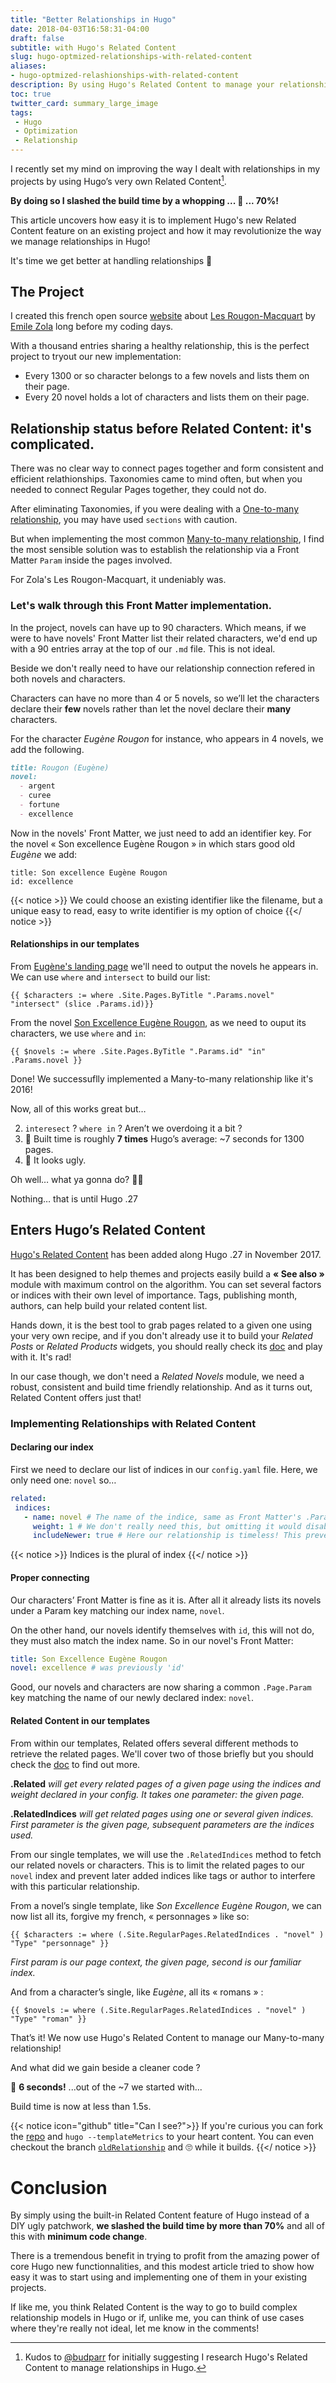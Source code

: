 ```yaml
---
title: "Better Relationships in Hugo"
date: 2018-04-03T16:58:31-04:00
draft: false
subtitle: with Hugo's Related Content
slug: hugo-optmized-relationships-with-related-content
aliases:
- hugo-optmized-relashionships-with-related-content
description: By using Hugo's Related Content to manage your relationships, you could reduce your build time by 70%! In this article, we see how easy it is to implement Hugo's new Related Content feature on an existing project and how it will forever optimize the way we manage relationships in Hugo.
toc: true
twitter_card: summary_large_image
tags:
 - Hugo
 - Optimization
 - Relationship
---
```



I recently set my mind on improving the way I dealt with relationships in my projects by using Hugo’s very own Related Content[^1]. 

__By doing so I slashed the build time by a whopping ... 🥁 ... 70%!__

[^1]: Kudos to [@budparr](https://twitter.com/budparr) for initially suggesting I research Hugo's Related Content to manage relationships in Hugo.

This article uncovers how easy it is to implement Hugo's new Related Content feature on an existing project and how it may revolutionize the way we manage relationships in Hugo!

It's time we get better at handling relationships 👫


<!--more-->

## The Project

I created this french open source [website](http://rougon-macquart.com) about [Les Rougon-Macquart](https://en.wikipedia.org/wiki/Les_Rougon-Macquart) by [Emile Zola](https://en.wikipedia.org/wiki/%C3%89mile_Zola) long before my coding days.
<!--
Copying/pasting character bios in a WordPress has been a rather lenghty hobby, but I ended with the perfect project to test drive new frameworks: WordPress Rest API, AngluarJS and more recently Hugo!
-->
With a thousand entries sharing a healthy relationship, this is the perfect project to tryout our new implementation:

- Every 1300 or so character belongs to a few novels and lists them on their page.
- Every 20 novel holds a lot of characters and lists them on their page.

## Relationship status before Related Content: it's complicated.

There was no clear way to connect pages together and form consistent and efficient relathionships. Taxonomies came to mind often, but when you needed to connect Regular Pages together, they could not do.

After eliminating Taxonomies, if you were dealing with a [One-to-many relationship](https://en.wikipedia.org/wiki/One-to-many_(data_model)), you may have used `sections` with caution. 

But when implementing the most common [Many-to-many relationship](https://en.wikipedia.org/wiki/Many-to-many_(data_model)), I find the most sensible solution was to establish the relationship via a Front Matter `Param` inside the pages involved. 

For Zola's Les Rougon-Macquart, it undeniably was.

### Let's walk through this Front Matter implementation.

In the project, novels can have up to 90 characters. Which means, if we were to have novels' Front Matter list their related characters, we'd end up with a 90 entries array at the top of our `.md` file. This is not ideal.

Beside we don't really need to have our relationship connection refered in both novels and characters.

Characters can have no more than 4 or 5 novels, so we’ll let the characters declare their __few__ novels rather than let the novel declare their __many__ characters.

For the character _Eugène Rougon_ for instance, who appears in 4 novels, we add the following.

~~~Markdown
title: Rougon (Eugène)
novel:
  - argent
  - curee
  - fortune
  - excellence
~~~

Now in the novels' Front Matter, we just need to add an identifier key. 
For the novel « Son excellence Eugène Rougon » in which stars good old _Eugène_ we add:


```
title: Son excellence Eugène Rougon
id: excellence
```

{{< notice >}}
We could choose an existing identifier like the filename, but a unique easy to read, easy to write identifier is my option of choice
{{</ notice >}}

#### Relationships in our templates
From [Eugène's landing page](http://rougon-macquart.com/personnage/2010-03-15-rougon-eugene/) we'll need to output the novels he appears in. We can use `where` and `intersect` to build our list:

```go-html-template
{{ $characters := where .Site.Pages.ByTitle ".Params.novel" "intersect" (slice .Params.id)}}
```

From the novel [Son Excellence Eugène Rougon](http://rougon-macquart.com/roman/1876-son-excellence-eugene-rougon/), as we need to ouput its characters, we use `where` and `in`:

```go-html-template
{{ $novels := where .Site.Pages.ByTitle ".Params.id" "in" .Params.novel }}
```

Done! We successuflly implemented a Many-to-many relationship like it's 2016!

Now, all of this works great but…

2. `interesect` ? `where in` ? Aren’t we overdoing it a bit ?
3. 🐌 Built time is roughly __7 times__ Hugo’s average: ~7 seconds for 1300 pages.
1. 💩 It looks ugly.

Oh well… what ya gonna do? 🤷‍♂️

Nothing…  that is until Hugo .27

## Enters Hugo’s Related Content

[Hugo's Related Content](https://gohugo.io/content-management/related/) has been added along Hugo .27 in November 2017.

It has been designed to help themes and projects easily build a __« See also »__ module with maximum control on the algorithm. 
You can set several factors or indices with their own level of importance. 
Tags, publishing month, authors, can help build your related content list.

Hands down, it is the best tool to grab pages related to a given one using your very own recipe, and if you don't already use it to build your _Related Posts_ or _Related Products_ widgets, you should really check its [doc](https://gohugo.io/content-management/related/) and play with it. It's rad!

In our case though, we don't need a _Related Novels_ module, we need a robust, consistent and build time friendly relationship. And as it turns out, Related Content offers just that!

### Implementing Relationships with Related Content

#### Declaring our index

First we need to declare our list of indices in our `config.yaml` file. Here, we only need one: `novel` so…

```yaml
related:
 indices:
   - name: novel # The name of the indice, same as Front Matter's .Param key.
     weight: 1 # We don't really need this, but omitting it would disable the indice.
     includeNewer: true # Here our relationship is timeless! This prevents Hugo from ignoring newer posts.
```

{{< notice >}}
Indices is the plural of index
{{</ notice >}}
#### Proper connecting

Our characters’ Front Matter is fine as it is. After all it already lists its novels under a Param key matching our index name, `novel`. 

On the other hand, our novels identify themselves with `id`, this will not do, they must also match the index name. So in our novel's Front Matter:

```yaml
title: Son Excellence Eugène Rougon
novel: excellence # was previously 'id'
```
Good, our novels and characters are now sharing a common `.Page.Param` key matching the name of our newly declared index: `novel`.

#### Related Content in our templates

From within our templates, Related offers several different methods to retrieve the related pages. We'll cover two of those briefly but you should check the [doc](https://gohugo.io/content-management/related/#list-related-content) to find out more.

__.Related__ _will get every related pages of a given page using the indices and weight declared in your config. It takes one parameter: the given page._

__.RelatedIndices__ _will get related pages using one or several given indices. First parameter is the given page, subsequent parameters are the indices used._


From our single templates, we will use the `.RelatedIndices` method to fetch our related novels or characters. This is to limit the related pages to our `novel` index and prevent later added indices like tags or author to interfere with this particular relationship.

From a novel’s single template, like _Son Excellence Eugène Rougon_, we can now list all its, forgive my french, « personnages » like so:

```go-html-template
{{ $characters := where (.Site.RegularPages.RelatedIndices . "novel" ) "Type" "personnage" }}
```
_First param is our page context, the given page, second is our familiar index._

And from a character’s single, like _Eugène_, all its « romans » :

```go-html-template
{{ $novels := where (.Site.RegularPages.RelatedIndices . "novel" ) "Type" "roman" }}
```


That’s it! We now use Hugo's Related Content to manage our Many-to-many relationship!

And what did we gain beside a cleaner code ?

🚀 __6 seconds!__ ...out of the ~7 we started with... 

Build time is now at less than 1.5s. 

{{< notice icon="github" title="Can I see?">}}
If you're curious you can fork the [repo](https://github.com/regisphilibert/rougon) and `hugo --templateMetrics` to your heart content. You can even checkout the branch [`oldRelationship`](https://github.com/regisphilibert/rougon/tree/oldRelationships) and <span style="font-style:normal">🙄</span> while it builds.
{{</ notice >}}

# Conclusion
By simply using the built-in Related Content feature of Hugo instead of a DIY ugly patchwork, __we slashed the build time by more than 70%__ and all of this with __minimum code change__.

There is a tremendous benefit in trying to profit from the amazing power of core Hugo new functionnalities, and this modest article tried to show how easy it was to start using and implementing one of them in your existing projects.

If like me, you think Related Content is the way to go to build complex relationship models in Hugo or if, unlike me, you can think of use cases where they're really not ideal, let me know in the comments!
